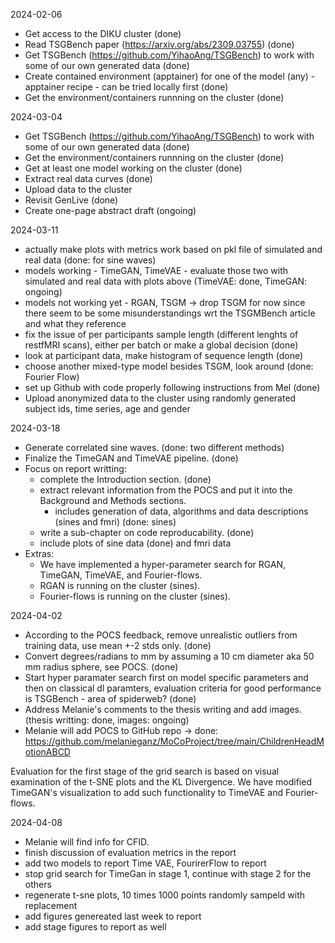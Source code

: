 2024-02-06
- Get access to the DIKU cluster (done)
- Read TSGBench paper (https://arxiv.org/abs/2309.03755) (done)
- Get TSGBench (https://github.com/YihaoAng/TSGBench) to work with some of our own generated data (done)
- Create contained environment (apptainer) for one of the model (any) - apptainer recipe - can be tried locally first (done)
- Get the environment/containers runnning on the cluster (done)

2024-03-04
- Get TSGBench (https://github.com/YihaoAng/TSGBench) to work with some of our own generated data (done)
- Get the environment/containers runnning on the cluster (done)
- Get at least one model working on the cluster (done)
- Extract real data curves (done)
- Upload data to the cluster 
- Revisit GenLive (done)
- Create one-page abstract draft (ongoing)

2024-03-11
- actually make plots with metrics work based on pkl file of simulated and real data (done: for sine waves)
- models working - TimeGAN, TimeVAE - evaluate those two with simulated and real data with plots above (TimeVAE: done, TimeGAN: ongoing)
- models not working yet - RGAN, TSGM -> drop TSGM for now since there seem to be some misunderstandings wrt the TSGMBench article and what they reference
- fix the issue of per participants sample length (different lenghts of restfMRI scans), either per batch or make a global decision (done)
- look at participant data, make histogram of sequence length (done)
- choose another mixed-type model besides TSGM, look around (done: Fourier Flow)
- set up Github with code properly following instructions from Mel (done)
- Upload anonymized data to the cluster using randomly generated subject ids, time series, age and gender 

2024-03-18
- Generate correlated sine waves. (done: two different methods)
- Finalize the TimeGAN and TimeVAE pipeline. (done)
- Focus on report writting:
    - complete the Introduction section. (done)
    - extract relevant information from the POCS and put it into the Background and Methods sections.
        - includes generation of data, algorithms and data descriptions (sines and fmri) (done: sines)
    - write a sub-chapter on code reproducability. (done)
    - include plots of sine data (done) and fmri data
- Extras:
    - We have implemented a hyper-parameter search for RGAN, TimeGAN, TimeVAE, and Fourier-flows.
    - RGAN is running on the cluster (sines).
    - Fourier-flows is running on the cluster (sines).
 
2024-04-02
- According to the POCS feedback, remove unrealistic outliers from training data, use mean +-2 stds only. (done)
- Convert degrees/radians to mm by assuming a 10 cm diameter aka 50 mm radius sphere, see POCS. (done)
- Start hyper paramater search first on model specific parameters and then on classical dl paramters, evaluation criteria for good performance is TSGBench - area of spiderweb? (done)
- Address Melanie's comments to the thesis writing and add images. (thesis writting: done, images: ongoing)
- Melanie will add POCS to GitHub repo -> done: https://github.com/melanieganz/MoCoProject/tree/main/ChildrenHeadMotionABCD

Evaluation for the first stage of the grid search is based on visual examination of the t-SNE plots and the KL Divergence. We have modified TimeGAN's visualization to add such functionality to TimeVAE and Fourier-flows.

2024-04-08
- Melanie will find info for CFID.
- finish discussion of evaluation metrics in the report
- add two models to report Time VAE, FourirerFlow to report
- stop grid search for TimeGan in stage 1, continue with stage 2 for the others
- regenerate t-sne plots, 10 times 1000 points randomly sampeld with replacement
- add figures genereated last week to report
- add stage figures to report as well


